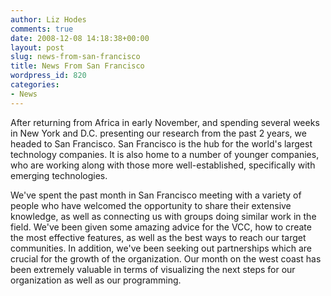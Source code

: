 ```yaml
---
author: Liz Hodes
comments: true
date: 2008-12-08 14:18:38+00:00
layout: post
slug: news-from-san-francisco
title: News From San Francisco
wordpress_id: 820
categories:
- News
---
```


After returning from Africa in early November, and spending several weeks in New York and D.C. presenting our research from the past 2 years, we headed to San Francisco. San Francisco is the hub for the world's largest technology companies. It is also home to a number of younger companies, who are working along with those more well-established, specifically with emerging technologies.

We've spent the past month in San Francisco meeting with a variety of people who have welcomed the opportunity to share their extensive knowledge, as well as connecting us with groups doing similar work in the field. We've been given some amazing advice for the VCC, how to create the most effective features, as well as the best ways to reach our target communities. In addition, we've been seeking out partnerships which are crucial for the growth of the organization. Our month on the west coast has been extremely valuable in terms of visualizing the next steps for our organization as well as our programming.
